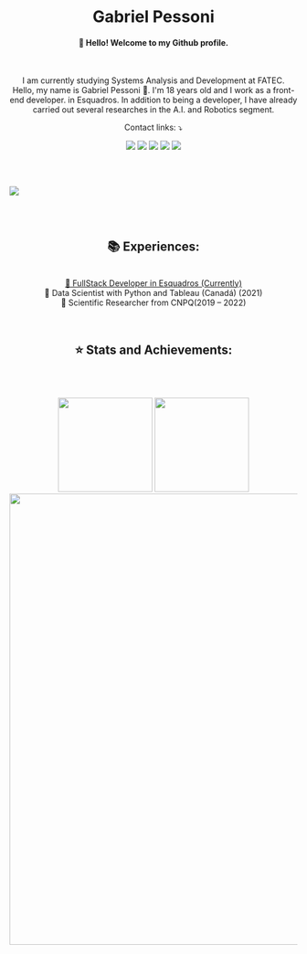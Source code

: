 <link rel="stylesheet" href="https://cdn.jsdelivr.net/gh/devicons/devicon@v2.15.1/devicon.min.css">

<h1 align="center">
  Gabriel Pessoni
</h1>
  
  
<h4 align="center"> 
  👋 Hello! Welcome to my Github profile. 
</h4>

<br>

<p align="center"> 
I am currently studying Systems Analysis and Development at FATEC.
<br>
Hello, my name is Gabriel Pessoni 🖖.
I'm 18 years old and I work as a front-end developer. in Esquadros. In addition to being a developer, I have already carried out several researches in the A.I. and Robotics segment.
</p>

<p align="center">
  Contact links: ⤵️
</p>

<p align="center">
  <a href="https://br.linkedin.com/in/gabriel-pessoni?trk=public_profile_browsemap">
  <img src="https://img.shields.io/badge/LinkedIn-0077B5?style=for-the-badge&logo=linkedin&logoColor=white"/></a>
  <a href="https://mail.google.com/mail/u/0/#inbox?compose=GTvVlcSHwsJWHqHhPsCMkDSPkhjdCTnMcZMqBNzkKSNHrkkgxFKXqgbrgmkWdrgzwhkvNnNFgVgKq" alt="Gmail">
  <img src="https://img.shields.io/badge/Gmail-D14836?style=for-the-badge&logo=gmail&logoColor=white" /></a>
  <a href="https://api.whatsapp.com/send?phone=5516999980213&text=Gabriel%20Pessoni%20(Desenvolvedor FullStack)" alt="WhatsApp">
  <img src="https://img.shields.io/badge/WhatsApp-25D366?style=for-the-badge&logo=whatsapp&logoColor=white"/></a>
  <a href="https://www.facebook.com/profile.php?id=100009137994367" alt="Facebook">
  <img src="https://img.shields.io/badge/Facebook-1877F2?style=for-the-badge&logo=facebook&logoColor=white"/></a>
  <a href="https://www.instagram.com/mateus_ranzani/" alt="Instagram">
  <img src="[https://img.shields.io/badge/Instagram-E4405F?style=for-the-badge&logo=instagram&logoColor=white](https://e7.pngegg.com/pngimages/46/626/png-clipart-c-logo-the-c-programming-language-computer-icons-computer-programming-source-code-programming-miscellaneous-template-thumbnail.png"/></a>
</p> 
<br>
  <h2 align="center>💻 Languages and Technologies</h2>
<p align="center">
    <img src="https://skillicons.dev/icons?i=html,css,js,react,ts,nodejs,express,python,golang,git&theme=light" />
</p>

<br>
<h2 align="center">📚 Experiences:</h2>
<p align="center">
<a href="https://esquadros.com.br/"> <br>📌 FullStack Developer in Esquadros (Currently) </a>
<a> <br>📌  Data Scientist with Python and Tableau (Canadá) (2021) </a>
<a> <br>📌 Scientific Researcher from CNPQ(2019 – 2022) </a>
</p>
<br>
<h2 align="center" >⭐ Stats and Achievements:</h2>
<p  align="center">
  <img src="https://user-images.githubusercontent.com/73097560/115834477-dbab4500-a447-11eb-908a-139a6edaec5c.gif" width="1px"> 
</p> 
<br>  
<p  align="center">
  <td width="50%" align="center">
     <img height="165em" src="https://github-readme-stats.vercel.app/api?username=gpessoni&show_icons=true&theme=radical&include_all_commits=false&count_private=true"/>
  </td>
  <td width="50%" align="center">
    <img height="165em" src="https://github-readme-stats.vercel.app/api/top-langs/?username=gpessoni&layout=compact&langs_count=7&theme=radical"/>
  </td>
  <image width="790em" style="marginLeft:"100px" src="https://github-profile-summary-cards.vercel.app/api/cards/profile-details?username=gpessoni&theme=radical">
</p> 

